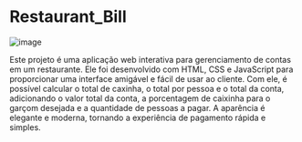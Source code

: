 # Restaurant_Bill
 
![image](https://user-images.githubusercontent.com/99044745/216798533-4e466a92-4403-46c3-ac37-93f5ea328307.png)

Este projeto é uma aplicação web interativa para gerenciamento de contas em um restaurante. Ele foi desenvolvido com HTML, CSS e JavaScript para proporcionar uma interface amigável e fácil de usar ao cliente. Com ele, é possível calcular o total de caxinha, o total por pessoa e o total da conta, adicionando o valor total da conta, a porcentagem de caixinha para o garçom desejada e a quantidade de pessoas a pagar. A aparência é elegante e moderna, tornando a experiência de pagamento rápida e simples.
